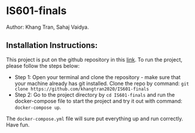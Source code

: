 # IS601-finals

Author: Khang Tran, Sahaj Vaidya.

## Installation Instructions:

This project is put on the github repository in this [link](https://github.com/khangtran2020/IS601-finals). To run the project, please follow the steps below:
* Step 1: Open your terminal and clone the repository - make sure that your machine already has git installed. Clone the repo by command: `git  clone https://github.com/khangtran2020/IS601-finals`
* Step 2: Go to the project directory by `cd IS601-finals` and run the docker-compose file to start the project and try it out with command: `docker-compose up`.

The `docker-compose.yml` file will sure put everything up and run correctly. Have fun.